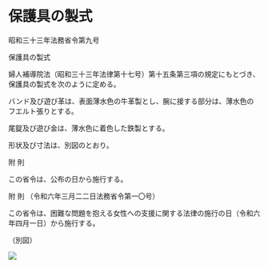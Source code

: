 # 保護具の製式

昭和三十三年法務省令第九号

保護具の製式

婦人補導院法（昭和三十三年法律第十七号）第十五条第三項の規定にもとづき、保護具の製式を次のように定める。

バンド及び遊び革は、表面薄水色の牛革製とし、腕に接する部分は、薄水色のフエルト張りとする。

尾錠及び遊び金は、薄水色に着色した鉄製とする。

形状及び寸法は、別図のとおり。

附 則

この省令は、公布の日から施行する。

附 則 （令和六年三月二二日法務省令第一〇号）

この省令は、困難な問題を抱える女性への支援に関する法律の施行の日（令和六年四月一日）から施行する。

（別図）

![](/./pict/2JH00000183205.jpg)
